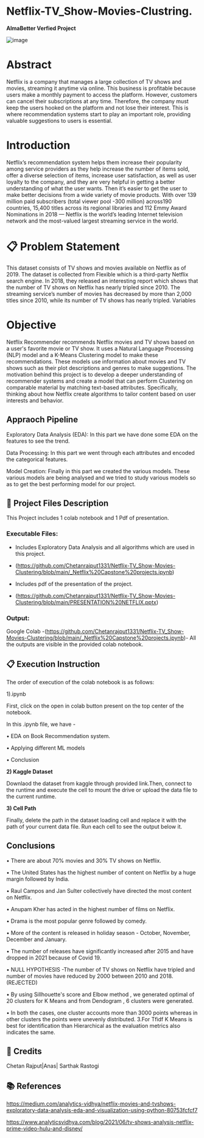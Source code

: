 # Netflix-TV_Show-Movies-Clustring.
**AlmaBetter Verfied Project**

![image](https://d1y8sb8igg2f8e.cloudfront.net/images/shutterstock_703724362.min-800x800.jpg)


# **Abstract**

Netflix is a company that manages a large collection of TV shows and movies, streaming it anytime via online.
This business is profitable because users make a monthly payment to access the platform. However, customers
can cancel their subscriptions at any time. Therefore, the company must keep the users hooked on the platform
and not lose their interest. This is where recommendation systems start to play an important role, providing
valuable suggestions to users is essential.

# **Introduction**

Netflix’s recommendation system helps them increase their popularity among service providers as they help
increase the number of items sold, offer a diverse selection of items, increase user satisfaction, as well as user
loyalty to the company, and they are very helpful in getting a better understanding of what the user wants.
Then it’s easier to get the user to make better decisions from a wide variety of movie products. With over 139
million paid subscribers (total viewer pool -300 million) across190 countries, 15,400 titles across its regional
libraries and 112 Emmy Award Nominations in 2018 — Netflix is the world’s leading Internet television
network and the most-valued largest streaming service in the world. 

# 📋 **Problem Statement**

This dataset consists of TV shows and movies available on Netflix as of 2019. The dataset is collected from
Flexible which is a third-party Netflix search engine.
In 2018, they released an interesting report which shows that the number of TV shows on Netflix has nearly
tripled since 2010. The streaming service’s number of movies has decreased by more than 2,000 titles since
2010, while its number of TV shows has nearly tripled.
Variables


# **Objective**

Netflix Recommender recommends Netflix movies and TV shows based on a user's favorite movie or TV
show. It uses a Natural Language Processing (NLP) model and a K-Means Clustering model to make these
recommendations. These models use information about movies and TV shows such as their plot descriptions
and genres to make suggestions. The motivation behind this project is to develop a deeper understanding of
recommender systems and create a model that can perform Clustering on comparable material by matching
text-based attributes. Specifically, thinking about how Netflix create algorithms to tailor content based on user
interests and behavior.

## **Appraoch Pipeline**

Exploratory Data Analysis (EDA): In this part we have done some EDA on the features to see the trend.

Data Processing: In this part we went through each attributes and encoded the categorical features.

Model Creation: Finally in this part we created the various models. These various models are being analysed and we tried to study various models so as to get the best performing model for our project.

## 💾 **Project Files Description**

This Project includes 1 colab notebook and 1 Pdf of presentation.

### **Executable Files:**
 - Includes Exploratory Data Analysis and all algorithms which are used in this project.
 - (https://github.com/Chetanrajput1331/Netflix-TV_Show-Movies-Clustering/blob/main/_Netflix%20Capstone%20projects.ipynb)

 - Includes pdf of the presentation of the project.
 - (https://github.com/Chetanrajput1331/Netflix-TV_Show-Movies-Clustering/blob/main/PRESENTATION%20NETFLIX.pptx)

### **Output:**
Google Colab -(https://github.com/Chetanrajput1331/Netflix-TV_Show-Movies-Clustering/blob/main/_Netflix%20Capstone%20projects.ipynb)- All the outputs are visible in the provided colab notebook.

## 📋 **Execution Instruction**

The order of execution of the colab notebook is as follows:

1).ipynb

First, click on the open in colab button present on the top center of the notebook.

In this .ipynb file, we have -

• EDA on Book Recommendation system.

• Applying different ML models

• Conclusion

**2) Kaggle Dataset**

Downlaod the dataset from kaggle through provided link.Then, connect to the runtime and execute the cell to mount the drive or upload the data file to the current runtime.

**3) Cell Path**

Finally, delete the path in the dataset loading cell and replace it with the path of your current data file. Run each cell to see the output below it.

## **Conclusions**

• There are about 70% movies and 30% TV shows on Netflix.

• The United States has the highest number of content on Netflix by a huge margin followed by India.

• Raul Campos and Jan Sulter collectively have directed the most content on Netflix.

• Anupam Kher has acted in the highest number of films on Netflix.

• Drama is the most popular genre followed by comedy.

• More of the content is released in holiday season - October, November, December  and January.

• The number of releases have significantly increased after 2015 and have dropped in 2021 because of Covid 19.

• NULL HYPOTHESIS -The number of TV shows on Netflix have tripled and number of movies have reduced by 2000 between 2010 and 2018. (REJECTED)

• By using Sillhouette's score and Elbow method , we generated optimal of 20 clusters
for K Means and from Dendogram , 6 clusters were generated.

• In both the cases, one cluster accounts more than 3000 points whereas in other
clusters the points were unevenly distributed. 3.For Tfidf K Means is best for
identification than Hierarchical as the evaluation metrics also indicates the same.

## 📜 **Credits**

Chetan Rajput|Anas| Sarthak Rastogi

## 📚  **References**

https://medium.com/analytics-vidhya/netflix-movies-and-tvshows-exploratory-data-analysis-eda-and-visualization-using-python-80753fcfcf7

https://www.analyticsvidhya.com/blog/2021/06/tv-shows-analysis-netflix-prime-video-hulu-and-disney/
